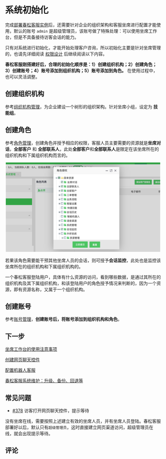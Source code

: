 # 系统初始化

完成[部署春松客服实例](/products/cskefu/deploy.html)后，还需要针对企业的组织架构和客服坐席进行配置才能使用，默认的账号 `admin` 是超级管理员，该账号做了特殊处理：可以使用坐席工作台，但是不具备接待访客会话的能力。

只有对系统进行初始化，才能开始处理客户咨询，所以初始化主要是针对坐席管理的，也请先详细阅读 [权限设计](/products/cskefu/accounting.html#%E6%9D%83%E9%99%90%E8%AE%BE%E8%AE%A1) 后继续阅读以下内容。

**春松客服刚搭建好后，合理的初始化顺序是：1）创建组织机构；2）创建角色；3）创建账号；4）账号添加到组织机构；5）账号添加到角色。** 在使用过程中，也可以灵活调整。

## 创建组织机构

参考[组织机构管理](/products/cskefu/accounting.html#组织机构管理)，为企业建设一个树形的组织架构。针对坐席小组，设定为 **技能组**。

## 创建角色

参考[角色管理](/products/cskefu/accounting.html#%E8%A7%92%E8%89%B2%E7%AE%A1%E7%90%86)，创建角色并授予相应的权限，客服人员主要需要的资源就是**坐席对话**，**全部客户** 和 **全部联系人**，此处**全部客户**和**全部联系人**是限定在该坐席所在的组织机构和下属组织机构而言的。

<p align="center">
<img width="500" src="../../images/products/cskefu/init-1.jpg" alt="" />
</p>

若果该角色需要能干预其他坐席人员的会话，则可授予**会话监控**，此处也是监控该坐席所在的组织机构和下属组织机构的。

一个春松客服登陆用户，具体有什么资源的访问，看到哪些数据，是通过其所在的组织机构及其下属组织机构，和该登陆用户的角色授予情况来判断的，因为一个资源，即有资源名称，又属于一个组织机构。

## 创建账号

参考[账号管理](/products/cskefu/accounting.html#%E8%B4%A6%E5%8F%B7%E7%AE%A1%E7%90%86)，**创建账号后，将账号添加到组织机构和角色**。

## 下一步

[坐席工作台的使用注意事项](/products/cskefu/work.html)

[创建网页聊天控件](https://docs.chatopera.com/products/cskefu/channels/webim.html)

[配置机器人客服](/products/cskefu/work-chatbot/index.html)

[春松客服系统维护：升级、备份、回退等](/products/cskefu/osc/maintainence.html)

## 常见问题

- [#378](https://github.com/chatopera/cskefu/issues/378) 访客打开网页聊天控件，提示等待

没有坐席在线，需要按照上述建立有效的坐席人员，并有坐席人员登陆。春松客服部署好以后，默认只有`超级管理员`，这时直接建立网页渠道访问，超级管理员在线，就会出现提示等待。

## 评论

<script src="https://utteranc.es/client.js"
        repo="chatopera/docs"
        issue-term="pathname"
        label="Comment"
        theme="github-light"
        crossorigin="anonymous"
        async>
</script>

